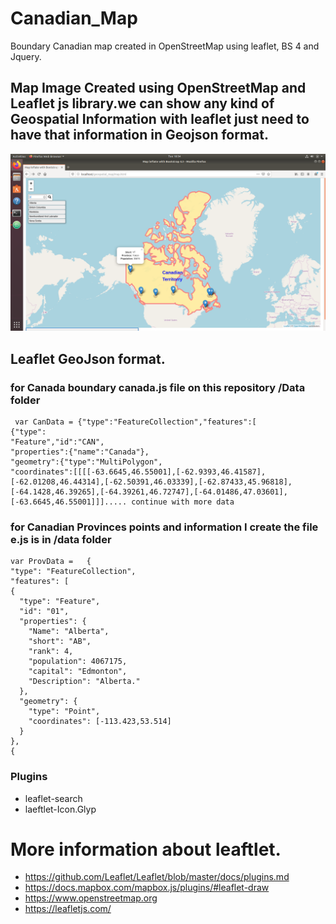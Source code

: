 # Canadian_Map
Boundary Canadian map  created in OpenStreetMap using leaflet, BS 4 and Jquery.

## Map Image Created using  OpenStreetMap and Leaflet js library.we can show any kind of Geospatial Information with leaflet just need to have that information in Geojson format.

![Image of Map](https://github.com/Canadian-Geospatial-Platform/Canadian_Map/blob/master/img/map.png)


 ## Leaflet GeoJson format.
 ### for Canada boundary canada.js file on this repository /Data folder
```
 var CanData = {"type":"FeatureCollection","features":[
{"type":
"Feature","id":"CAN",
"properties":{"name":"Canada"},
"geometry":{"type":"MultiPolygon",
"coordinates":[[[[-63.6645,46.55001],[-62.9393,46.41587],[-62.01208,46.44314],[-62.50391,46.03339],[-62.87433,45.96818],[-64.1428,46.39265],[-64.39261,46.72747],[-64.01486,47.03601],[-63.6645,46.55001]]]..... continue with more data
   ```
### for Canadian Provinces points and information I create the file e.js is in /data folder
   ```
var ProvData =   {
 "type": "FeatureCollection",
 "features": [
   {
     "type": "Feature",
     "id": "01",
     "properties": {
       "Name": "Alberta",
       "short": "AB",
       "rank": 4,
       "population": 4067175,
       "capital": "Edmonton",
       "Description": "Alberta."
     },
     "geometry": {
       "type": "Point",
       "coordinates": [-113.423,53.514]
     }
   },
   {
   ```
  ### Plugins 
  - leaflet-search
  - laeftlet-Icon.Glyp
  
 # More information about leaftlet.
 
* https://github.com/Leaflet/Leaflet/blob/master/docs/plugins.md
* https://docs.mapbox.com/mapbox.js/plugins/#leaflet-draw
* https://www.openstreetmap.org
* https://leafletjs.com/


